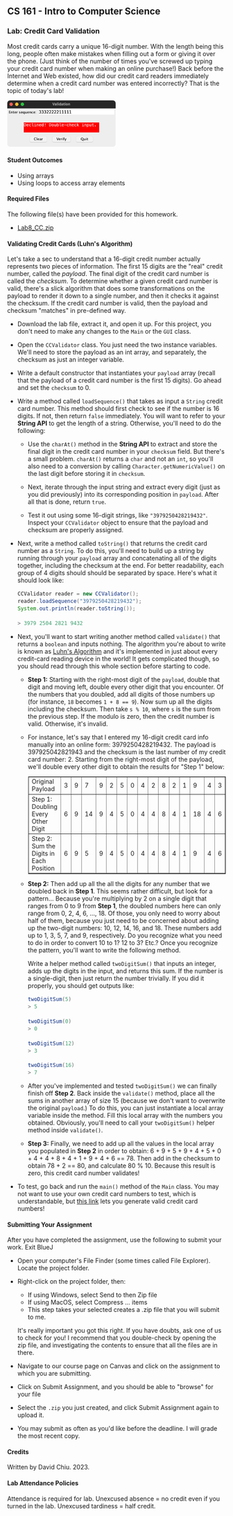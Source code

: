## CS 161 - Intro to Computer Science

### Lab: Credit Card Validation

Most credit cards carry a unique 16-digit number. With the length being this long,  people often make mistakes when filling out a form or giving it over the phone. (Just think of the number of times you've screwed up typing your credit card number when making an online purchase!) Back before the Internet and Web existed, how did our credit card readers immediately determine when a credit card number was entered incorrectly? That is the topic of today's lab!

<img src="figures/gui.png" width="250px"/>



#### Student Outcomes

- Using arrays
- Using loops to access array elements

#### Required Files

The following file(s) have been provided for this homework.

- [Lab8_CC.zip](Lab8_CC.zip)

#### Validating Credit Cards (Luhn's Algorithm)

Let's take a sec to understand that a 16-digit credit number actually represents two pieces of information. The first 15 digits are the "real" credit number, called the *payload*. The final digit of the credit card number is called the *checksum*. To determine whether a given credit card number is valid, there's a slick algorithm that does some transformations on the payload to render it down to a single number, and then it checks it against the checksum. If the credit card number is valid, then the payload and checksum "matches" in pre-defined way.

- Download the lab file, extract it, and open it up. For this project, you don't need to make any changes to the `Main` or the `GUI` class. 

- Open the `CCValidator` class. You just need the two instance variables. We'll need to store the payload as an int array, and separately, the checksum as just an integer variable.

- Write a default constructor that instantiates your `payload` array (recall that the payload of a credit card number is the first 15 digits). Go ahead and set the `checksum` to 0.

- Write a method called `loadSequence()` that takes as input a `String` credit card number. This method should first check to see if the number is 16 digits. If not, then return `false` immediately. You will want to refer to your **String API** to get the length of a string. Otherwise, you'll need to do the following:

  - Use the `charAt()` method in the **String API** to extract and store the final digit in the credit card number in your `checksum` field. But there's a small problem. `charAt()` returns a `char` and not an `int`, so you'll also need to a conversion by calling `Character.getNumericValue()` on the last digit before storing it in `checksum`.

  - Next, iterate through the input string and extract every digit (just as you did previously) into its corresponding position in `payload`. After all that is done, return `true`.

  - Test it out using some 16-digit strings, like `"3979250428219432"`. Inspect your `CCValidator` object to ensure that the payload and checksum are properly assigned.

- Next, write a method called `toString()` that returns the credit card number as a `String`. To do this, you'll need to build up a string by running through your `payload` array and concatenating all of the digits together, including the checksum at the end. For better readability, each group of 4 digits should should be separated by space. Here's what it should look like:

    ```java
    CCValidator reader = new CCValidator();
    reader.loadSequence("3979250428219432");
    System.out.println(reader.toString());

    > 3979 2504 2821 9432
    ```
    
- Next, you'll want to start writing another method called `validate()` that returns a `boolean` and inputs nothing. The algorithm you're about to write is known as [Luhn's Algorithm](https://en.wikipedia.org/wiki/Luhn_algorithm) and it's implemented in just about every credit-card reading device in the world! It gets complicated though, so you should read through this whole section before starting to code.

  - **Step 1:** Starting with the right-most digit of the `payload`, double that digit and moving left,  double every other digit that you encounter. Of the numbers that you doubled, add all digits of those numbers up (for instance, `18` becomes `1 + 8 == 9`). Now sum up all the digits including the checksum. Then take `s % 10`, where `s` is the sum from the previous step. If the modulo is zero, then the credit number is valid. Otherwise, it's invalid.

  - For instance, let's say that I entered my 16-digit credit card info manually into an online form: 3979250428219432. The payload is 397925042821943 and the checksum is the last number of my credit card number: 2. Starting from the right-most digit of the payload, we'll double every other digit to obtain the results for "Step 1" below:

    <table border="1">
      <tr>
        <td>Original Payload</td>
        <td>3</td>
        <td>9</td>
        <td>7</td>
        <td>9</td>
        <td>2</td>
        <td>5</td>
        <td>0</td>
        <td>4</td>
        <td>2</td>
        <td>8</td>
        <td>2</td>
        <td>1</td>
        <td>9</td>
        <td>4</td>
        <td>3</td>
      </tr>
      <tr>
        <td>Step 1: Doubling Every Other Digit</td>
        <td>6</td>
        <td>9</td>
        <td>14</td>
        <td>9</td>
        <td>4</td>
        <td>5</td>
        <td>0</td>
        <td>4</td>
        <td>4</td>
        <td>8</td>
        <td>4</td>
        <td>1</td>
        <td>18</td>
        <td>4</td>
        <td>6</td>
      </tr>
      <tr>
        <td>Step 2: Sum the Digits in Each Position</td>
        <td>6</td>
        <td>9</td>
        <td>5</td>
        <td>9</td>
        <td>4</td>
        <td>5</td>
        <td>0</td>
        <td>4</td>
        <td>4</td>
        <td>8</td>
        <td>4</td>
        <td>1</td>
        <td>9</td>
        <td>4</td>
        <td>6</td>
      </tr>
      </table>


  - **Step 2:** Then add up all the all the digits for any number that we doubled back in **Step 1**. This seems rather difficult, but look for a pattern... Because you're multiplying by 2 on a single digit that ranges from 0 to 9 from **Step 1**, the doubled numbers here can only range from 0, 2, 4, 6, ..., 18. Of those, you only need to worry about half of them, because you just need to be concerned about adding up the two-digit numbers: 10, 12, 14, 16, and 18. These numbers add up to 1, 3, 5, 7, and 9, respectively. Do you recognize what you need to do in order to convert 10 to 1? 12 to 3? Etc.? Once you recognize the pattern, you'll want to write the following method.

    Write a helper method called `twoDigitSum()` that inputs an integer, adds up the digits in the input, and returns this sum. If the number is a single-digit, then just return the number trivially. If you did it properly, you should get outputs like:

      ```java
      twoDigitSum(5)
      > 5

      twoDigitSum(0)
      > 0

      twoDigitSum(12)
      > 3

      twoDigitSum(16)
      > 7
      ```

  - After you've implemented and tested `twoDigitSum()` we can finally finish off **Step 2**. Back inside the `validate()` method, place all the sums in another array of size 15 (because we don't want to overwrite the original `payload`.) To do this, you can just instantiate a local array variable inside the method. Fill this local array with the numbers you obtained. Obviously, you'll need to call your `twoDigitSum()` helper method inside `validate()`.

  - **Step 3:** Finally, we need to add up all the values in the local array you populated in **Step 2** in order to obtain: 6 + 9 + 5 + 9 + 4 + 5 + 0 + 4 + 4 + 8 + 4 + 1 + 9 + 4 + 6 == 78. Then add in the checksum to obtain 78 + 2 == 80, and calculate 80 % 10. Because this result is zero, this credit card number validates!

- To test, go back and run the `main()` method of the `Main` class. You may not want to use your own credit card numbers to test, which is understandable, but <a href="https://www.dcode.fr/luhn-algorithm">this link</a>
	lets you generate  valid credit card numbers! 


#### Submitting Your Assignment

After you have completed the assignment, use the following to submit your work.
Exit BlueJ

- Open your computer's File Finder (some times called File Explorer). Locate the project folder.

- Right-click on the project folder, then:

  - If using Windows, select Send to then Zip file
  - If using MacOS, select Compress ... items
  - This step takes your selected creates a .zip file that you will submit to me.

  It's really important you got this right. If you have doubts, ask one of us to check for you! I recommend that you double-check by opening the zip file, and investigating the contents to ensure that all the files are in there.

- Navigate to our course page on Canvas and click on the assignment to which you are submitting.

- Click on Submit Assignment, and you should be able to "browse" for your file

- Select the `.zip` you just created, and click Submit Assignment again to upload it.

- You may submit as often as you'd like before the deadline. I will grade the most recent copy.

#### Credits

Written by David Chiu. 2023.

#### Lab Attendance Policies

Attendance is required for lab. Unexcused absence = no credit even if you turned in the lab. Unexcused tardiness = half credit.
